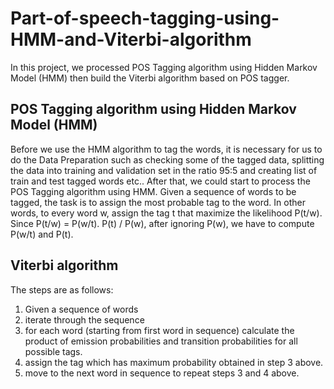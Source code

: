 # Part-of-speech-tagging-using-HMM-and-Viterbi-algorithm
In this project, we processed POS Tagging algorithm using Hidden Markov Model (HMM) then build
the Viterbi algorithm based on POS tagger.

## POS Tagging algorithm using Hidden Markov Model (HMM)

Before we use the HMM algorithm to tag the words, it is necessary for us to do the Data Preparation such
as checking some of the tagged data, splitting the data into training and validation set in the ratio 95:5 and
creating list of train and test tagged words etc.. After that, we could start to process the POS Tagging algorithm
using HMM. Given a sequence of words to be tagged, the task is to assign the most probable tag to the word.
In other words, to every word w, assign the tag t that maximize the likelihood P(t/w). Since P(t/w) = P(w/t).
P(t) / P(w), after ignoring P(w), we have to compute P(w/t) and P(t).

## Viterbi algorithm
The steps are as follows:
1. Given a sequence of words
2. iterate through the sequence
3. for each word (starting from first word in sequence) calculate the product of emission probabilities
and transition probabilities for all possible tags.
4. assign the tag which has maximum probability obtained in step 3 above.
5. move to the next word in sequence to repeat steps 3 and 4 above.
